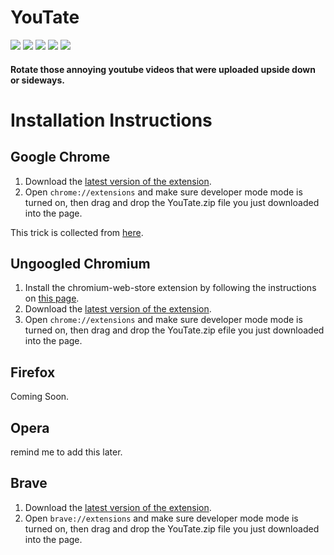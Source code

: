 # YouTate

[<img src="https://img.shields.io/badge/Chrome-Stable-green" />](https://github.com/30440r/youtate/releases)
[<img src="https://img.shields.io/badge/Chromium-Stable-green" />](https://github.com/30440r/youtate/releases)
[<img src="https://img.shields.io/badge/Firefox-Nightly-orange" />](https://github.com/30440r/youtate/)
[<img src="https://img.shields.io/badge/Opera-Nightly-orange" />](https://github.com/30440r/youtate/releases)
[<img src="https://img.shields.io/badge/Brave-Untested-orange" />](https://github.com/30440r/youtate/releases)

#### Rotate those annoying youtube videos that were uploaded upside down or sideways.


# Installation Instructions


## Google Chrome
1) Download the [latest version of the extension](https://github.com/30440r/youtate/releases/download/1.0/youtate.zip).
2) Open `chrome://extensions` and make sure developer mode mode is turned on, then drag and drop the YouTate.zip file you just downloaded into the page.

This trick is collected from [here](https://stackoverflow.com/a/48990515/13519865).



## Ungoogled Chromium
1) Install the chromium-web-store extension by following the instructions on [this page](https://github.com/NeverDecaf/chromium-web-store/blob/master/README.md).
2) Download the [latest version of the extension](https://github.com/30440r/youtate/releases/download/1.0/youtate.zip).
3) Open `chrome://extensions` and make sure developer mode mode is turned on, then drag and drop the YouTate.zip efile you just downloaded into the page.

## Firefox
Coming Soon.



## Opera
remind me to add this later.



## Brave
1) Download the [latest version of the extension](https://github.com/30440r/youtate/releases/download/1.0/youtate.zip).
2) Open `brave://extensions` and make sure developer mode mode is turned on, then drag and drop the YouTate.zip file you just downloaded into the page.
